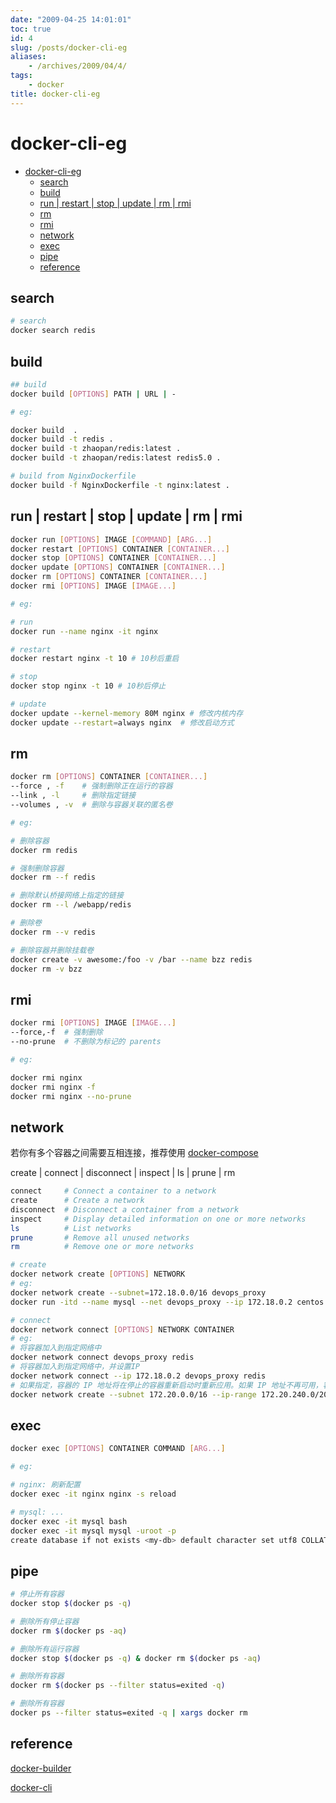 ```yaml
---
date: "2009-04-25 14:01:01"
toc: true
id: 4
slug: /posts/docker-cli-eg
aliases:
    - /archives/2009/04/4/
tags:
    - docker
title: docker-cli-eg
---
```


# docker-cli-eg

- [docker-cli-eg](#docker-cli-eg)
  - [search](#search)
  - [build](#build)
  - [run | restart | stop | update | rm | rmi](#run--restart--stop--update--rm--rmi)
  - [rm](#rm)
  - [rmi](#rmi)
  - [network](#network)
  - [exec](#exec)
  - [pipe](#pipe)
  - [reference](#reference)

## search

```bash
# search
docker search redis
```

## build

```bash
## build
docker build [OPTIONS] PATH | URL | -

# eg:

docker build  .
docker build -t redis .
docker build -t zhaopan/redis:latest .
docker build -t zhaopan/redis:latest redis5.0 .

# build from NginxDockerfile
docker build -f NginxDockerfile -t nginx:latest .
```

## run | restart | stop | update | rm | rmi

```bash
docker run [OPTIONS] IMAGE [COMMAND] [ARG...]
docker restart [OPTIONS] CONTAINER [CONTAINER...]
docker stop [OPTIONS] CONTAINER [CONTAINER...]
docker update [OPTIONS] CONTAINER [CONTAINER...]
docker rm [OPTIONS] CONTAINER [CONTAINER...]
docker rmi [OPTIONS] IMAGE [IMAGE...]

# eg:

# run
docker run --name nginx -it nginx

# restart
docker restart nginx -t 10 # 10秒后重启

# stop
docker stop nginx -t 10 # 10秒后停止

# update
docker update --kernel-memory 80M nginx # 修改内核内存
docker update --restart=always nginx  # 修改启动方式
```

## rm

```bash
docker rm [OPTIONS] CONTAINER [CONTAINER...]
--force , -f    # 强制删除正在运行的容器
--link , -l     # 删除指定链接
--volumes , -v  # 删除与容器关联的匿名卷

# eg:

# 删除容器
docker rm redis

# 强制删除容器
docker rm --f redis

# 删除默认桥接网络上指定的链接
docker rm --l /webapp/redis

# 删除卷
docker rm --v redis

# 删除容器并删除挂载卷
docker create -v awesome:/foo -v /bar --name bzz redis
docker rm -v bzz
```

## rmi

```bash
docker rmi [OPTIONS] IMAGE [IMAGE...]
--force,-f  # 强制删除
--no-prune  # 不删除为标记的 parents

# eg:

docker rmi nginx
docker rmi nginx -f
docker rmi nginx --no-prune
```

## network

若你有多个容器之间需要互相连接，推荐使用 [docker-compose](docker-compose-cli-eg.md)

create | connect | disconnect | inspect | ls | prune | rm

```bash
connect     # Connect a container to a network
create      # Create a network
disconnect  # Disconnect a container from a network
inspect     # Display detailed information on one or more networks
ls          # List networks
prune       # Remove all unused networks
rm          # Remove one or more networks

# create
docker network create [OPTIONS] NETWORK
# eg:
docker network create --subnet=172.18.0.0/16 devops_proxy
docker run -itd --name mysql --net devops_proxy --ip 172.18.0.2 centos:latest /bin/bash

# connect
docker network connect [OPTIONS] NETWORK CONTAINER
# eg:
# 将容器加入到指定网络中
docker network connect devops_proxy redis
# 将容器加入到指定网络中，并设置IP
docker network connect --ip 172.18.0.2 devops_proxy redis
# 如果指定，容器的 IP 地址将在停止的容器重新启动时重新应用。如果 IP 地址不再可用，容器将无法启动。保证 IP 地址可用的一种方法是--ip-range在创建网络时指定一个地址，并从该范围之外选择静态 IP 地址。这可确保当此容器不在网络上时，不会将 IP 地址提供给另一个容器。
docker network create --subnet 172.20.0.0/16 --ip-range 172.20.240.0/20 multi-host-network
```

## exec

```bash
docker exec [OPTIONS] CONTAINER COMMAND [ARG...]

# eg:

# nginx: 刷新配置
docker exec -it nginx nginx -s reload

# mysql: ...
docker exec -it mysql bash
docker exec -it mysql mysql -uroot -p
create database if not exists <my-db> default character set utf8 COLLATE utf8_general_ci
```

## pipe

```bash
# 停止所有容器
docker stop $(docker ps -q)

# 删除所有停止容器
docker rm $(docker ps -aq)

# 删除所有运行容器
docker stop $(docker ps -q) & docker rm $(docker ps -aq)

# 删除所有容器
docker rm $(docker ps --filter status=exited -q)

# 删除所有容器
docker ps --filter status=exited -q | xargs docker rm
```

## reference

[docker-builder](https://docs.docker.com/engine/reference/builder/)

[docker-cli](https://docs.docker.com/engine/reference/commandline/cli/)
